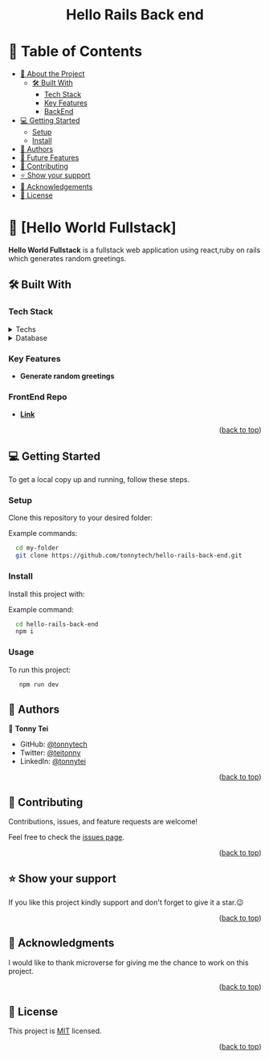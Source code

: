 <a name="readme-top"></a>

<div align="center">
  <h1><b>Hello Rails Back end</b></h1>
</div>

<!-- TABLE OF CONTENTS -->

# 📗 Table of Contents

- [📖 About the Project](#about-project)
  - [🛠 Built With](#built-with)
    - [Tech Stack](#tech-stack)
    - [Key Features](#key-features)
    - [BackEnd](#backend)
- [💻 Getting Started](#getting-started)
  - [Setup](#setup)
  - [Install](#install)
- [👥 Authors](#authors)
- [🔭 Future Features](#future-features)
- [🤝 Contributing](#contributing)
- [⭐️ Show your support](#support)
- [🙏 Acknowledgements](#acknowledgements)
- [📝 License](#license)

<!-- PROJECT DESCRIPTION -->

# 📖 [Hello World Fullstack] <a name="about-project"></a>

**Hello World Fullstack** is a fullstack web application using react,ruby on rails which generates random greetings.

## 🛠 Built With <a name="built-with"></a>

### Tech Stack <a name="tech-stack"></a>

<details>
  <summary>Techs</summary>
  <ul>
    <li><a href="https://guides.rubyonrails.org/index.html">Ruby On Rails</a></li>
    <li><a href="https://guides.rubyonrails.org/index.html">React</a></li>
  </ul>
</details>
<details>
  <summary>Database</summary>
  <ul>
    <li><a href="https://www.postgresql.org/">PostgresSQL</a></li>
  </ul>
</details>

<!-- Features -->

### Key Features <a name="key-features"></a>

- **Generate random greetings**

### FrontEnd Repo <a name="key-features"></a>

- [**Link**](https://github.com/tonnytech/hello-react-front-end)



<p align="right">(<a href="#readme-top">back to top</a>)</p>

<!-- LIVE DEMO -->



<!-- GETTING STARTED -->

## 💻 Getting Started <a name="getting-started"></a>


To get a local copy up and running, follow these steps.



### Setup

Clone this repository to your desired folder:


Example commands:

```sh
  cd my-folder
  git clone https://github.com/tonnytech/hello-rails-back-end.git
```


### Install

Install this project with:

Example command:

```sh
  cd hello-rails-back-end
  npm i
```
### Usage

To run this project:

```ruby
   npm run dev
```


<!-- AUTHORS -->

## 👥 Authors <a name="authors"></a>

👤 **Tonny Tei**

- GitHub: [@tonnytech](https://github.com/tonnytech)
- Twitter: [@teitonny](https://twitter.com/teitonny)
- LinkedIn: [@tonnytei](https://www.linkedin.com/in/tonnytei)


<p align="right">(<a href="#readme-top">back to top</a>)</p>

<!-- FUTURE FEATURES -->



<!-- CONTRIBUTING -->

## 🤝 Contributing <a name="contributing"></a>

Contributions, issues, and feature requests are welcome!

Feel free to check the [issues page](https://github.com/tonnytech/hello-rails-back-end/issues).

<p align="right">(<a href="#readme-top">back to top</a>)</p>

<!-- SUPPORT -->

## ⭐️ Show your support <a name="support"></a>


If you like this project kindly support and don't forget to give it a star.😉

<p align="right">(<a href="#readme-top">back to top</a>)</p>

<!-- ACKNOWLEDGEMENTS -->

## 🙏 Acknowledgments <a name="acknowledgements"></a>

I would like to thank microverse for giving me the chance to work on this project.

<p align="right">(<a href="#readme-top">back to top</a>)</p>


<!-- LICENSE -->

## 📝 License <a name="license"></a>

This project is [MIT](./LICENSE) licensed.


<p align="right">(<a href="#readme-top">back to top</a>)</p>
